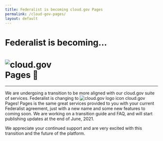```yaml
---
title: Federalist is becoming cloud.gov Pages
permalink: /cloud-gov-pages/
layout: default
---
```


<div id="home">
  <div class="usa-grid">
    <div class="usa-width-one-whole">
      <h1>
        Federalist is becoming...
      </h1>
      <div class="pages-announcement">
        <h1>
          <div class="img-block">
            <img alt="cloud.gov" src="{{site.baseurl}}/assets/images/logos/cg-logo.svg" />
          </div>
          <span>Pages</span>
          🎉
        </h1>
      </div>
      <hr class="hr-light">
      <p class="pages-prose">
        We are undergoing a transition to be more aligned with our cloud.gov suite of services. Federalist is changing to
        <img
          alt="cloud.gov logo icon"
          src="{{site.baseurl}}/assets/images/logos/cg-logo-icon.svg"
        />
        <span>cloud.gov Pages</span>!
        Pages is the same great services provided to you with your current Federalist agreement, just with a new name and some new features to coming soon. We are working on a transition guide and FAQ, and will start publishing updates at the end of <span>June, 2021</span>.
      </p>
      <p class="pages-prose">
        We appreciate your continued support and are very excited with this transition and the future of the platform.
      </p>
    </div>
  </div>
</div>
